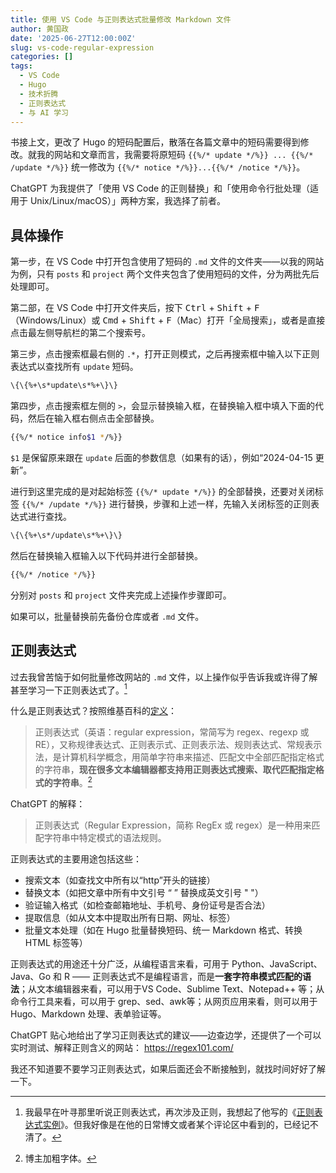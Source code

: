 ```yaml
---
title: 使用 VS Code 与正则表达式批量修改 Markdown 文件
author: 黄国政
date: '2025-06-27T12:00:00Z'
slug: vs-code-regular-expression
categories: []
tags:
  - VS Code
  - Hugo
  - 技术折腾
  - 正则表达式
  - 与 AI 学习
---
```


<!--more-->

书接上文，更改了 Hugo 的短码配置后，散落在各篇文章中的短码需要得到修改。就我的网站和文章而言，我需要将原短码 `{{%/* update */%}} ... {{%/* /update */%}}` 统一修改为 `{{%/* notice */%}}...{{%/* /notice */%}}`。

ChatGPT 为我提供了「使用 VS Code 的正则替换」和「使用命令行批处理（适用于 Unix/Linux/macOS）」两种方案，我选择了前者。

## 具体操作

第一步，在 VS Code 中打开包含使用了短码的 `.md` 文件的文件夹——以我的网站为例，只有 `posts` 和 `project` 两个文件夹包含了使用短码的文件，分为两批先后处理即可。

第二部，在 VS Code 中打开文件夹后，按下 <kbd>Ctrl</kbd> + <kbd>Shift</kbd> + <kbd>F</kbd>（Windows/Linux）或 <kbd>Cmd</kbd> + <kbd>Shift</kbd> + <kbd>F</kbd>（Mac）打开「全局搜索」，或者是直接点击最左侧导航栏的第二个搜索号。

第三步，点击搜索框最右侧的 `.*`，打开正则模式，之后再搜索框中输入以下正则表达式以查找所有 `update` 短码。

```bash
\{\{%+\s*update\s*%+\}\}
```

第四步，点击搜索框左侧的 `>`，会显示替换输入框，在替换输入框中填入下面的代码，然后在输入框右侧点击全部替换。

```bash
{{%/* notice info$1 */%}}
```

`$1` 是保留原来跟在 `update` 后面的参数信息（如果有的话），例如“2024-04-15 更新”。

进行到这里完成的是对起始标签 `{{%/* update */%}}` 的全部替换，还要对关闭标签 `{{%/* /update */%}}` 进行替换，步骤和上述一样，先输入关闭标签的正则表达式进行查找。

```bash
\{\{%+\s*/update\s*%+\}\}
```

然后在替换输入框输入以下代码并进行全部替换。

```bash
{{%/* /notice */%}}
```

分别对 `posts` 和 `project` 文件夹完成上述操作步骤即可。

如果可以，批量替换前先备份仓库或者 `.md` 文件。

## 正则表达式

过去我曾苦恼于如何批量修改网站的 `.md` 文件，以上操作似乎告诉我或许得了解甚至学习一下正则表达式了。[^regular]

[^regular]: 我最早在叶寻那里听说正则表达式，再次涉及正则，我想起了他写的《[正则表达式实例](https://cyrusyip.org/zh-cn/posts/2020/11/26/regex-examples/)》。但我好像是在他的日常博文或者某个评论区中看到的，已经记不清了。

什么是正则表达式？按照维基百科的[定义](https://zh.wikipedia.org/zh-cn/%E6%AD%A3%E5%88%99%E8%A1%A8%E8%BE%BE%E5%BC%8F)：

> 正则表达式（英语：regular expression，常简写为 regex、regexp 或 RE），又称规律表达式、正则表示式、正则表示法、规则表达式、常规表示法，是计算机科学概念，用简单字符串来描述、匹配文中全部匹配指定格式的字符串，**现在很多文本编辑器都支持用正则表达式搜索、取代匹配指定格式的字符串**。[^1]

[^1]: 博主加粗字体。

ChatGPT 的解释：

> 正则表达式（Regular Expression，简称 RegEx 或 regex）是一种用来匹配字符串中特定模式的语法规则。

正则表达式的主要用途包括这些：

* 搜索文本（如查找文中所有以“http”开头的链接）
* 替换文本（如把文章中所有中文引号 “ ” 替换成英文引号 " "）
* 验证输入格式（如检查邮箱地址、手机号、身份证号是否合法）
* 提取信息（如从文本中提取出所有日期、网址、标签）
* 批量文本处理（如在 Hugo 批量替换短码、统一 Markdown 格式、转换 HTML 标签等）

正则表达式的用途还十分广泛，从编程语言来看，可用于 Python、JavaScript、Java、Go 和 R —— 正则表达式不是编程语言，而是**一套字符串模式匹配的语法**；从文本编辑器来看，可以用于VS Code、Sublime Text、Notepad++ 等；从命令行工具来看，可以用于 grep、sed、awk等；从网页应用来看，则可以用于 Hugo、Markdown 处理、表单验证等。

ChatGPT 贴心地给出了学习正则表达式的建议——边查边学，还提供了一个可以实时测试、解释正则含义的网站： https://regex101.com/

我还不知道要不要学习正则表达式，如果后面还会不断接触到，就找时间好好了解一下。